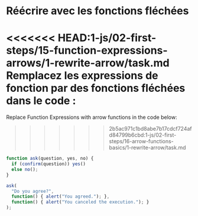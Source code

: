 
# Réécrire avec les fonctions fléchées

<<<<<<< HEAD:1-js/02-first-steps/15-function-expressions-arrows/1-rewrite-arrow/task.md
Remplacez les expressions de fonction par des fonctions fléchées dans le code :
=======
Replace Function Expressions with arrow functions in the code below:
>>>>>>> 2b5ac971c1bd8abe7b17cdcf724afd84799b6cbd:1-js/02-first-steps/16-arrow-functions-basics/1-rewrite-arrow/task.md

```js run
function ask(question, yes, no) {
  if (confirm(question)) yes()
  else no();
}

ask(
  "Do you agree?",
  function() { alert("You agreed."); },
  function() { alert("You canceled the execution."); }
);
```
